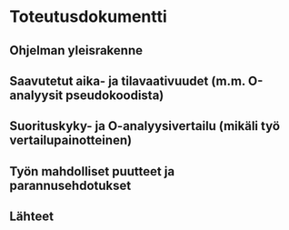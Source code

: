 # Toteutusdokumentti
## Ohjelman yleisrakenne
## Saavutetut aika- ja tilavaativuudet (m.m. O-analyysit pseudokoodista)
## Suorituskyky- ja O-analyysivertailu (mikäli työ vertailupainotteinen)
## Työn mahdolliset puutteet ja parannusehdotukset
## Lähteet
